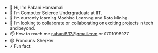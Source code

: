 - 👋 Hi, I’m Pabani Hansamali
- 👀 I’m Computer Science  Undergraduate at IIT.
- 🌱 I’m currently learning Machine Learning and Data Mining.
- 💞️ I’m looking to collaborate on collaborating on exciting projects in tech and beyond.
- 📫 How to reach me pabani832@gmail.com or 0701098927.
- 😄 Pronouns: She/Her
- ⚡ Fun fact: 

<!---
Pabani401/Pabani401 is a ✨ special ✨ repository because its `README.md` (this file) appears on your GitHub profile.
You can click the Preview link to take a look at your changes.
--->
